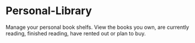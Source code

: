 # Personal-Library
Manage your personal book shelfs. View the books you own, are currently reading, finished reading, have rented out or plan to buy.
